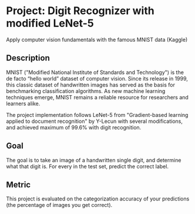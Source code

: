 # Project: Digit Recognizer with modified LeNet-5
Apply computer vision fundamentals with the famous MNIST data (Kaggle)

## Description
MNIST ("Modified National Institute of Standards and Technology") is the de facto “hello world” dataset of computer vision. Since its release in 1999, this classic dataset of handwritten images has served as the basis for benchmarking classification algorithms. As new machine learning techniques emerge, MNIST remains a reliable resource for researchers and learners alike.

The project implementation follows LeNet-5 from "Gradient-based learning applied to document recognition" by Y-Lecun with several modifications, and achieved maximum of 99.6% with digit recognition.

## Goal
The goal is to take an image of a handwritten single digit, and determine what that digit is.
For every in the test set, predict the correct label.

## Metric
This project is evaluated on the categorization accuracy of your predictions (the percentage of images you get correct).
